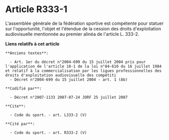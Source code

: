 # Article R333-1

L'assemblée générale de la fédération sportive est compétente pour statuer sur l'opportunité, l'objet et l'étendue de la
cession des droits d'exploitation audiovisuelle mentionnée au premier alinéa de l'article L. 333-2.

**Liens relatifs à cet article**

	**Anciens textes**:

	  - Art. 1er du décret n°2004-699 du 15 juillet 2004 pris pour l'application de l'article 18-1 de la loi n°84-610 du 16 juillet 1984 et relatif à la commercialisation par les ligues professionnelles des droits d'exploitation audiovisuelle des compétiti
	  - Décret n°2004-699 du 15 juillet 2004 - art. 1 (Ab)

	**Codifié par**:

	  - Décret n°2007-1133 2007-07-24 JORF 25 juillet 2007

	**Cite**:

	  - Code du sport. - art. L333-2 (V)

	**Cité par**:

	  - Code du sport. - art. R333-2 (V)
